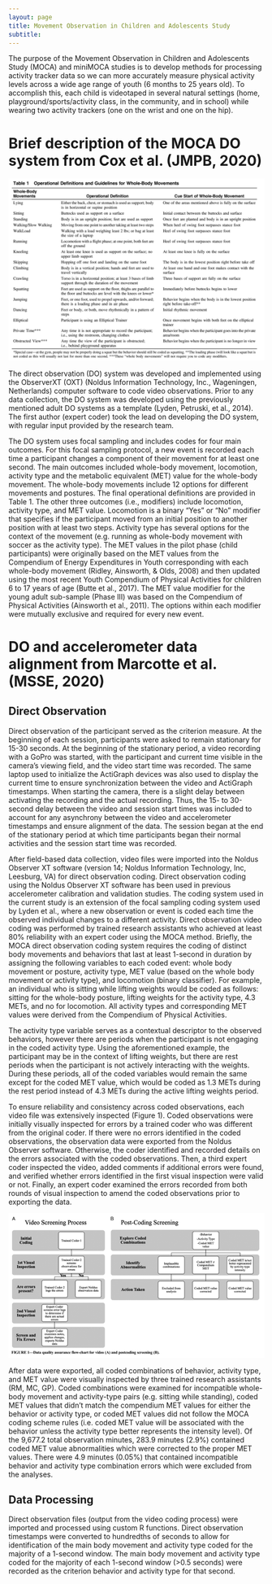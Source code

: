 ```yaml
---
layout: page
title: Movement Observation in Children and Adolescents Study
subtitle: 
---
```


The purpose of the Movement Observation in Children and Adolescents Study (MOCA) and miniMOCA studies is to develop methods for processing activity tracker data so we can more accurately measure physical activity levels across a wide age range of youth (6 months to 25 years old). To accomplish this, each child is videotaped in several natural settings (home, playground/sports/activity class, in the community, and in school) while wearing two activity trackers (one on the wrist and one on the hip).

# Brief description of the MOCA DO system from Cox et al. (JMPB, 2020)

![](assets/img/coxdo.png)

The direct observation (DO) system was developed and implemented using the ObserverXT (OXT) (Noldus Information Technology, Inc., Wageningen, Netherlands) computer software to code video observations. Prior to any data collection, the DO system was developed using the previously mentioned adult DO systems as a template (Lyden, Petruski, et al., 2014). The first author (expert coder) took the lead on developing the DO system, with regular input provided by the research team.

The DO system uses focal sampling and includes codes for four main outcomes. For this focal sampling protocol, a new event is recorded each time a participant changes a component of their movement for at least one second. The main outcomes included whole-body movement, locomotion, activity type and the metabolic equivalent (MET) value for the whole-body movement. The whole-body movements include 12 options for different movements and postures. The final operational definitions are provided in Table 1. The other three outcomes (i.e., modifiers) include locomotion, activity type, and MET value. Locomotion is a binary “Yes” or “No” modifier that specifies if the participant moved from an initial position to another position with at least two steps. Activity type has several options for the context of the movement (e.g. running as whole-body movement with soccer as the activity type). The MET values in the pilot phase (child participants) were originally based on the MET values from the Compendium of Energy Expenditures in Youth corresponding with each whole-body movement (Ridley, Ainsworth, & Olds, 2008) and then updated using the most recent Youth Compendium of Physical Activities for children 6 to 17 years of age (Butte et al., 2017).  The MET value modifier for the young adult sub-sample (Phase III) was based on the Compendium of Physical Activities (Ainsworth et al., 2011). The options within each modifier were mutually exclusive and required for every new event.  

# DO and accelerometer data alignment from Marcotte et al. (MSSE, 2020)

## Direct Observation 

Direct observation of the participant served as the criterion measure. At the beginning of each session, participants were asked to remain stationary for 15-30 seconds. At the beginning of the stationary period, a video recording with a GoPro was started, with the participant and current time visible in the camera’s viewing field, and the video start time was recorded. The same laptop used to initialize the ActiGraph devices was also used to display the current time to ensure synchronization between the video and ActiGraph timestamps. When starting the camera, there is a slight delay between activating the recording and the actual recording. Thus, the 15- to 30-second delay between the video and session start times was included to account for any asynchrony between the video and accelerometer timestamps and ensure alignment of the data. The session began at the end of the stationary period at which time participants began their normal activities and the session start time was recorded. 

After field-based data collection, video files were imported into the Noldus Observer XT software (version 14; Noldus Information Technology, Inc, Leesburg, VA) for direct observation coding. Direct observation coding using the Noldus Observer XT software has been used in previous accelerometer calibration and validation studies. The coding system used in the current study is an extension of the focal sampling coding system used by Lyden et al., where a new observation or event is coded each time the observed individual changes to a different activity.  Direct observation video coding was performed by trained research assistants who achieved at least 80% reliability with an expert coder using the MOCA method. Briefly, the MOCA direct observation coding system requires the coding of distinct body movements and behaviors that last at least 1-second in duration by assigning the following variables to each coded event: whole body movement or posture, activity type, MET value (based on the whole body movement or activity type), and locomotion (binary classifier). For example, an individual who is sitting while lifting weights would be coded as follows: sitting for the whole-body posture, lifting weights for the activity type, 4.3 METs, and no for locomotion. All activity types and corresponding MET values were derived from the Compendium of Physical Activities.  

The activity type variable serves as a contextual descriptor to the observed behaviors, however there are periods when the participant is not engaging in the coded activity type. Using the aforementioned example, the participant may be in the context of lifting weights, but there are rest periods when the participant is not actively interacting with the weights. During these periods, all of the coded variables would remain the same except for the coded MET value, which would be coded as 1.3 METs during the rest period instead of 4.3 METs during the active lifting weights period.  

To ensure reliability and consistency across coded observations, each video file was extensively inspected (Figure 1). Coded observations were initially visually inspected for errors by a trained coder who was different from the original coder. If there were no errors identified in the coded observations, the observation data were exported from the Noldus Observer software. Otherwise, the coder identified and recorded details on the errors associated with the coded observations. Then, a third expert coder inspected the video, added comments if additional errors were found, and verified whether errors identified in the first visual inspection were valid or not. Finally, an expert coder examined the errors recorded from both rounds of visual inspection to amend the coded observations prior to exporting the data. 

![](assets/img/marcottedo.png)

After data were exported, all coded combinations of behavior, activity type, and MET value were visually inspected by three trained research assistants (RM, MC, GP). Coded combinations were examined for incompatible whole-body movement and activity-type pairs (e.g. sitting while standing), coded MET values that didn’t match the compendium MET values for either the behavior or activity type, or coded MET values did not follow the MOCA coding scheme rules (i.e. coded MET value will be associated with the behavior unless the activity type better represents the intensity level). Of the 9,677.2 total observation minutes, 283.9 minutes (2.9%) contained coded MET value abnormalities which were corrected to the proper MET values. There were 4.9 minutes (0.05%) that contained incompatible behavior and activity type combination errors which were excluded from the analyses. 

## Data Processing 

Direct observation files (output from the video coding process) were imported and processed using custom R functions. Direct observation timestamps were converted to hundredths of seconds to allow for identification of the main body movement and activity type coded for the majority of a 1-second window. The main body movement and activity type coded for the majority of each 1-second window (>0.5 seconds) were recorded as the criterion behavior and activity type for that second.  
